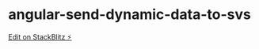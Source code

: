 # angular-send-dynamic-data-to-svs

[Edit on StackBlitz ⚡️](https://stackblitz.com/edit/angular-send-dynamic-data-to-svs)